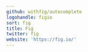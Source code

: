 ```yaml
---
github: withfig/autocomplete
logohandle: figio
sort: fig
title: Fig
twitter: fig
website: 'https://fig.io/'
---
```

